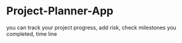 # Project-Planner-App
you can track your project progress, add risk, check milestones you completed, time line

